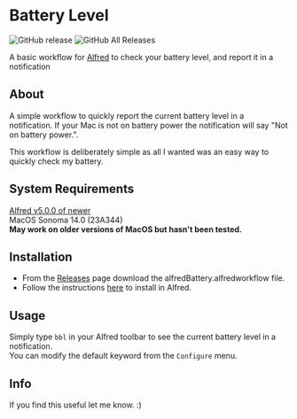 # Battery Level

![GitHub release](https://img.shields.io/github/release/aarblaster/alfredBattery.svg)
![GitHub All Releases](https://img.shields.io/github/downloads/aarblaster/alfredBattery/total.svg)


A basic workflow for [Alfred](https://www.alfredapp.com) to check your battery level, and report it in a notification

## About

A simple workflow to quickly report the current battery level in a notification.
If your Mac is not on battery power the notification will say "Not on battery power.".
  
This workflow is deliberately simple as all I wanted was an easy way to quickly check my battery.

## System Requirements

[Alfred v5.0.0 of newer](https://alfredapp.com)  
MacOS Sonoma 14.0 (23A344)  
**May work on older versions of MacOS but hasn't been tested.**

## Installation
- From the [Releases](https://github.com/aarblaster/alfredBattery/releases) page download the alfredBattery.alfredworkflow file.
- Follow the instructions [here](https://www.alfredapp.com/help/workflows/) to install in Alfred.

## Usage
Simply type `bbl` in your Alfred toolbar to see the current battery level in a notification.  
You can modify the default keyword from the `Configure` menu.

## Info
If you find this useful let me know. :)